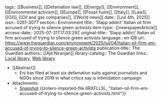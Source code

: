 tags:: [[Business]], [[Defamation law]], [[Energy]], [[Environment]], [[Environmental activism]], [[Europe]], [[Fossil fuels]], [[Italy]], [[Law]], [[Oil]], [[Oil and gas companies]], [[World news]]
date:: [[Jul 4th, 2025]]
issn:: 0261-3077
section:: Environment
title:: ‘Slapp addict’ Italian oil firm accused of trying to silence green activists
item-type:: [[newspaperArticle]]
access-date:: 2025-07-31T17:03:29Z
original-title:: ‘Slapp addict’ Italian oil firm accused of trying to silence green activists
language:: en-GB
url:: https://www.theguardian.com/environment/2025/jul/04/italian-oil-firm-eni-accused-of-trying-to-silence-green-activists
publication-title:: The Guardian
authors:: [[Ajit Niranjan]]
library-catalog:: The Guardian
links:: [Local library](zotero://select/library/items/8FZZJMR2), [Web library](https://www.zotero.org/users/46463/items/8FZZJMR2)

- [[Abstract]]
	- Eni has filed at least six defamation suits against journalists and NGOs since 2019 in what critics say is intimidation campaign
- Attachments
	- [Snapshot](https://www.theguardian.com/environment/2025/jul/04/italian-oil-firm-eni-accused-of-trying-to-silence-green-activists) {{zotero-imported-file 6RXFLLSL, "italian-oil-firm-eni-accused-of-trying-to-silence-green-activists.html"}}